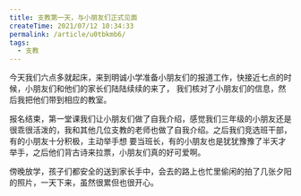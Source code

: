 ```yaml
---
title: 支教第一天，与小朋友们正式见面
createTime: 2021/07/12 10:34:33
permalink: /article/u0tbkmb6/
tags:
  - 支教
---
```

<script setup>
import Swiper from 'vuepress-theme-plume/features/Swiper.vue'
</script>

今天我们六点多就起床，来到明诚小学准备小朋友们的报道工作，快接近七点的时候，小朋友们和他们的家长们陆陆续续的来了，
我们核对了小朋友们的信息，然后我把他们带到相应的教室。  

报名结束，第一堂课我们让小朋友们做了自我介绍，感觉我们三年级的小朋友还是很乖很活泼的，我和其他几位支教的老师也做了自我介绍。之后我们竞选班干部，有的小朋友十分积极，主动举手想
要当班长，有的小朋友也是犹犹豫豫了半天才举手，之后他们背古诗来拉票，小朋友们真的好可爱啊。  

傍晚放学，孩子们都安全的送到家长手中，会去的路上也忙里偷闲的拍了几张夕阳的照片，一天下来，虽然很累但也很开心。

<Swiper :items="['https://blog-1329948899.cos.ap-guangzhou.myqcloud.com/支教/支教第一天/1626101533711.jpg'
,'https://blog-1329948899.cos.ap-guangzhou.myqcloud.com/支教/支教第一天/1626101533794.jpg'
,'https://blog-1329948899.cos.ap-guangzhou.myqcloud.com/支教/支教第一天/1626101533877.jpg'
,'https://blog-1329948899.cos.ap-guangzhou.myqcloud.com/支教/支教第一天/1626101533956.jpg'
,'https://blog-1329948899.cos.ap-guangzhou.myqcloud.com/支教/支教第一天/1626101534034.jpg'
,'https://blog-1329948899.cos.ap-guangzhou.myqcloud.com/支教/支教第一天/1626101534114.jpg']" effect="cube"/>